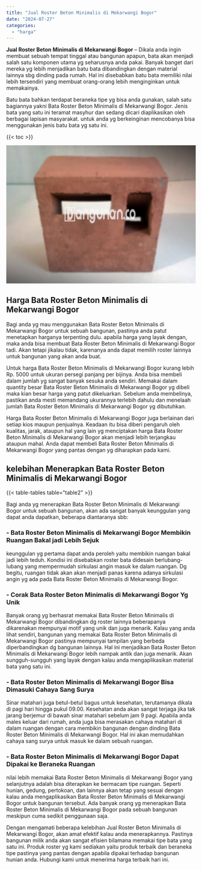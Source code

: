 ```yaml
---
title: "Jual Roster Beton Minimalis di Mekarwangi Bogor"
date: "2024-07-27"
categories: 
  - "harga"
---
```


**Jual Roster Beton Minimalis di Mekarwangi Bogor** – Dikala anda ingin membuat sebuah tempat tinggal atau bangunan apapun, bata akan menjadi salah satu komponen utama yg seharusnya anda pakai. Banyak banget dari mereka yg lebih menjadikan batu bata dibandingkan dengan material lainnya sbg dinding pada rumah. Hal ini disebabkan batu bata memiliki nilai lebih tersendiri yang membuat orang-orang lebih menginginkan untuk memakainya.

Batu bata bahkan terdapat beraneka tipe yg bisa anda gunakan, salah satu bagiannya yakni Bata Roster Beton Minimalis di Mekarwangi Bogor. Jenis bata yang satu ini teramat masyhur dan sedang dicari diaplikasikan oleh berbagai lapisan masyarakat. untuk anda yg berkeinginan mencobanya bisa menggunakan jenis batu bata yg satu ini.

{{< toc >}}

![Jual Roster Beton Minimalis di Mekarwangi Bogor](/images/bata-roster-minimalis-32.png)

## Harga Bata Roster Beton Minimalis di Mekarwangi Bogor

Bagi anda yg mau menggunakan Bata Roster Beton Minimalis di Mekarwangi Bogor untuk sebuah bangunan, pastinya anda patut menetapkan harganya terpenting dulu. apabila harga yang layak dengan, maka anda bisa membuat Bata Roster Beton Minimalis di Mekarwangi Bogor tadi. Akan tetapi jikalau tidak, karenanya anda dapat memilih roster lainnya untuk bangunan yang akan anda buat.

Untuk harga Bata Roster Beton Minimalis di Mekarwangi Bogor kurang lebih Rp. 5000 untuk ukuran persegi panjang per bijinya. Anda bisa membeli dalam jumlah yg sangat banyak sesuka anda sendiri. Memakai dalam quantity besar Bata Roster Beton Minimalis di Mekarwangi Bogor yg dibeli maka kian besar harga yang patut dikeluarkan. Sebelum anda membelinya, pastikan anda mesti memandang ukurannya terlebih dahulu dan menelaah jumlah Bata Roster Beton Minimalis di Mekarwangi Bogor yg dibutuhkan.

Harga Bata Roster Beton Minimalis di Mekarwangi Bogor juga berlainan dari setiap kios maupun penjualnya. Keadaan itu bisa diberi pengaruh oleh kualitas, jarak, ataupun hal yang lain yg menciptakan harga Bata Roster Beton Minimalis di Mekarwangi Bogor akan menjadi lebih terjangkau ataupun mahal. Anda dapat membeli Bata Roster Beton Minimalis di Mekarwangi Bogor yang pantas dengan yg diharapkan pada kami.

## kelebihan Menerapkan Bata Roster Beton Minimalis di Mekarwangi Bogor

{{< table-tables table="table2" >}}

Bagi anda yg menerapkan Bata Roster Beton Minimalis di Mekarwangi Bogor untuk sebuah bangunan, akan ada sangat banyak keunggulan yang dapat anda dapatkan, beberapa diantaranya sbb:

### \- Bata Roster Beton Minimalis di Mekarwangi Bogor Membikin Ruangan Bakal jadi Lebih Sejuk

keunggulan yg pertama dapat anda peroleh yaitu membikin ruangan bakal jadi lebih teduh. Kondisi ini disebabkan roster bata didesain berlubang-lubang yang mempermudah sirkulasi angin masuk ke dalam ruangan. Dg begitu, ruangan tidak akan akan menjadi panas karena adanya sirkulasi angin yg ada pada Bata Roster Beton Minimalis di Mekarwangi Bogor.

### \- Corak Bata Roster Beton Minimalis di Mekarwangi Bogor Yg Unik

Banyak orang yg berhasrat memakai Bata Roster Beton Minimalis di Mekarwangi Bogor dibandingkan dg roster lainnya beberapanya dikarenakan mempunyai motif yang unik dan juga menarik. Kalau yang anda lihat sendiri, bangunan yang memakai Bata Roster Beton Minimalis di Mekarwangi Bogor pastinya mempunyai tampilan yang berbeda diperbandingkan dg bangunan lainnya. Hal ini menjadikan Bata Roster Beton Minimalis di Mekarwangi Bogor lebih nampak antik dan juga menarik. Akan sungguh-sungguh yang layak dengan kalau anda mengaplikasikan material bata yang satu ini.

### \- Bata Roster Beton Minimalis di Mekarwangi Bogor Bisa Dimasuki Cahaya Sang Surya

Sinar matahari juga betul-betul bagus untuk kesehatan, terutamanya dikala di pagi hari hingga pukul 09.00. Kesehatan anda akan sangat terjaga jika tak jarang berjemur di bawah sinar matahari sebelum jam 9 pagi. Apabila anda males keluar dari rumah, anda juga bisa merasakan cahaya matahari di dalam ruangan dengan cara membikin bangunan dengan dinding Bata Roster Beton Minimalis di Mekarwangi Bogor. Hal ini akan memudahkan cahaya sang surya untuk masuk ke dalam sebuah ruangan.

### \- Bata Roster Beton Minimalis di Mekarwangi Bogor Dapat Dipakai ke Beraneka Ruangan

nilai lebih memakai Bata Roster Beton Minimalis di Mekarwangi Bogor yang selanjutnya adalah bisa diterapkan ke bermacam tipe ruangan. Seperti hunian, gedung, pertokoan, dan lainnya akan tetap yang sesuai dengan kalau anda mengaplikasikan Bata Roster Beton Minimalis di Mekarwangi Bogor untuk bangunan tersebut. Ada banyak orang yg menerapkan Bata Roster Beton Minimalis di Mekarwangi Bogor pada sebuah bangunan meskipun cuma sedikit penggunaan saja.

Dengan mengamati beberapa kelebihan Jual Roster Beton Minimalis di Mekarwangi Bogor, akan amat efektif kalau anda menerapkannya. Pastinya bangunan milik anda akan sangat efisien bilamana memakai tipe bata yang satu ini. Produk roster yg kami sediakan yaitu produk terbaik dan beraneka tipe pastinya yang pantas dengan apabila dipakai terhadap bangunan hunian anda. Hubungi kami untuk menerima harga terbaik hari ini.
